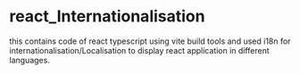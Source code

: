 # react_Internationalisation
this contains code of react typescript using vite build tools and used i18n for internationalisation/Localisation to display react application in different languages.
